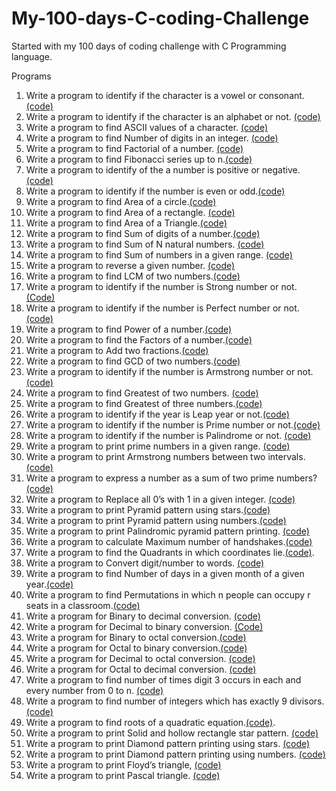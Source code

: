 # My-100-days-C-coding-Challenge
Started with my 100 days of coding challenge with C Programming language.

Programs
1. Write a program to identify if the character is a vowel or consonant. [(code)](https://github.com/Udhays07/My-100-days-C-coding-Challenge/blob/main/Day01.c)
2. Write a program to identify if the character is an alphabet or not. [(code)](https://github.com/Udhays07/My-100-days-C-coding-Challenge/blob/main/Day02.c)
3. Write a program to find ASCII values of a character. [(code)](https://github.com/Udhays07/My-100-days-C-coding-Challenge/blob/main/Day03.c)
4. Write a program to find Number of digits in an integer. [(code)](https://github.com/Udhays07/My-100-days-C-coding-Challenge/blob/main/Day04.c)
5. Write a program to find Factorial of a number. [(code)](https://github.com/Udhays07/My-100-days-C-coding-Challenge/blob/main/Day05.c)
6. Write a program to find Fibonacci series up to n.[(code)](https://github.com/Udhays07/My-100-days-C-coding-Challenge/blob/main/Day06.c)  
7. Write a program to identify of the a number is positive or negative.[(code)](https://github.com/Udhays07/My-100-days-C-coding-Challenge/blob/main/Day07.c)
8. Write a program to identify if the number is even or odd.[(code)](https://github.com/Udhays07/My-100-days-C-coding-Challenge/blob/main/Day08.c)
9. Write a program to find Area of a circle.[(code)](https://github.com/Udhays07/My-100-days-C-coding-Challenge/blob/main/Day09.c) 
10. Write a program to find Area of a rectangle. [(code)](https://github.com/Udhays07/My-100-days-C-coding-Challenge/blob/main/Day10.c)
11. Write a program to find Area of a Triangle.[(code)](https://github.com/Udhays07/My-100-days-C-coding-Challenge/blob/main/Day11.c) 
12. Write a program to find Sum of digits of a number.[(code)](https://github.com/Udhays07/My-100-days-C-coding-Challenge/blob/main/Day12.c)
13. Write a program to find Sum of N natural numbers. [(code)](https://github.com/Udhays07/My-100-days-C-coding-Challenge/blob/main/Day13.c)
14. Write a program to find Sum of numbers in a given range. [(code)](https://github.com/Udhays07/My-100-days-C-coding-Challenge/blob/main/Day14.c)
15. Write a program to reverse a given number. [(code)](https://github.com/Udhays07/My-100-days-C-coding-Challenge/blob/main/Day15.c)
16. Write a program to find LCM of two numbers.[(code)](https://github.com/Udhays07/My-100-days-C-coding-Challenge/blob/main/Day16.c)
17. Write a program to identify if the number is Strong number or not. [(Code)](https://github.com/Udhays07/My-100-days-C-coding-Challenge/blob/main/Day17.c)
18. Write a program to identify if the number is Perfect number or not. [(code)](https://github.com/Udhays07/My-100-days-C-coding-Challenge/blob/main/Day18.c)
19. Write a program to find Power of a number.[(code)](https://github.com/Udhays07/My-100-days-C-coding-Challenge/blob/main/Day19.c)
20. Write a program to find the Factors of a number.[(code)](https://github.com/Udhays07/My-100-days-C-coding-Challenge/blob/main/Day20.c)
21. Write a program to Add two fractions.[(code)](https://github.com/Udhays07/My-100-days-C-coding-Challenge/blob/main/Day21.c)
22. Write a program to find GCD of two numbers.[(code)](https://github.com/Udhays07/My-100-days-C-coding-Challenge/blob/main/Day22.c) 
23. Write a program to identify if the number is Armstrong number or not.[(code)](https://github.com/Udhays07/My-100-days-C-coding-Challenge/blob/main/Day23.c)
24. Write a program to find Greatest of two numbers. [(code)](https://github.com/Udhays07/My-100-days-C-coding-Challenge/blob/main/Day24.c)
25. Write a program to find Greatest of three numbers.[(code)](https://github.com/Udhays07/My-100-days-C-coding-Challenge/blob/main/Day25.c)
26. Write a program to identify if the year is Leap year or not.[(code)](https://github.com/Udhays07/My-100-days-C-coding-Challenge/blob/main/Day26.c) 
27. Write a program to identify if the number is Prime number or not.[(code)](https://github.com/Udhays07/My-100-days-C-coding-Challenge/blob/main/Day27.c) 
28. Write a program to identify if the number is Palindrome or not. [(code)](https://github.com/Udhays07/My-100-days-C-coding-Challenge/blob/main/Day28.c)
29. Write a program to print prime numbers in a given range. [(code)](https://github.com/Udhays07/My-100-days-C-coding-Challenge/blob/main/Day29.c)
30. Write a program to print Armstrong numbers between two intervals. [(code)](https://github.com/Udhays07/My-100-days-C-coding-Challenge/blob/main/Day30.c)
31. Write a program to express a number as a sum of two prime numbers?[(code)](https://github.com/Udhays07/My-100-days-C-coding-Challenge/blob/main/Day31.c)
32. Write a program to Replace all 0’s with 1 in a given integer. [(code)](https://github.com/Udhays07/My-100-days-C-coding-Challenge/blob/main/Day32.c)
33. Write a program to print Pyramid pattern using stars.[(code)](https://github.com/Udhays07/My-100-days-C-coding-Challenge/blob/main/Day33.c)
34. Write a program to print Pyramid pattern using numbers.[(code)](https://github.com/Udhays07/My-100-days-C-coding-Challenge/blob/main/Day34.c)
35. Write a program to print Palindromic pyramid pattern printing. [(code)](https://github.com/Udhays07/My-100-days-C-coding-Challenge/blob/main/Day35.c)
36. Write a program to calculate Maximum number of handshakes.[(code)](https://github.com/Udhays07/My-100-days-C-coding-Challenge/blob/main/Day36.c)
37. Write a program to find the Quadrants in which coordinates lie.[(code)](https://github.com/Udhays07/My-100-days-C-coding-Challenge/blob/main/Day37.c).
38. Write a program to Convert digit/number to words. [(code)](https://github.com/Udhays07/My-100-days-C-coding-Challenge/blob/main/Day38.c)
39. Write a program to find Number of days in a given month of a given year.[(code)](https://github.com/Udhays07/My-100-days-C-coding-Challenge/blob/main/Day39.c)
40. Write a program to find Permutations in which n people can occupy r seats in a classroom.[(code)](https://github.com/Udhays07/My-100-days-C-coding-Challenge/blob/main/Day40.c)
41. Write a program for Binary to decimal conversion. [(code)](https://github.com/Udhays07/My-100-days-C-coding-Challenge/blob/main/Day41.c)
42. Write a program for Decimal to binary conversion. [(Code)](https://github.com/Udhays07/My-100-days-C-coding-Challenge/blob/main/Day42.c)
43. Write a program for Binary to octal conversion.[(code)](https://github.com/Udhays07/My-100-days-C-coding-Challenge/blob/main/Day43.c)
44. Write a program for Octal to binary conversion.[(code)](https://github.com/Udhays07/My-100-days-C-coding-Challenge/blob/main/Day44.c)
45. Write a program for Decimal to octal conversion. [(code)](https://github.com/Udhays07/My-100-days-C-coding-Challenge/blob/main/Day46.c)
46. Write a program for Octal to decimal conversion. [(code)](https://github.com/Udhays07/My-100-days-C-coding-Challenge/blob/main/Day46.c)
47. Write a program to find number of times digit 3 occurs in each and every number from 0 to n. [(code)](https://github.com/Udhays07/My-100-days-C-coding-Challenge/blob/main/Day47.c)
48. Write a program to find number of integers which has exactly 9 divisors. [(code)](https://github.com/Udhays07/My-100-days-C-coding-Challenge/blob/main/Day48.c)
49. Write a program to find roots of a quadratic equation.[(code)](https://github.com/Udhays07/My-100-days-C-coding-Challenge/blob/main/Day49.c).
50. Write a program to print Solid and hollow rectangle star pattern. [(code)](https://github.com/Udhays07/My-100-days-C-coding-Challenge/blob/main/Day50.c)
51. Write a program to print Diamond pattern printing using stars. [(code)](https://github.com/Udhays07/My-100-days-C-coding-Challenge/blob/main/Day51.c)
52. Write a program to print Diamond pattern printing using numbers. [(code)](https://github.com/Udhays07/My-100-days-C-coding-Challenge/blob/main/Day52.c)
53. Write a program to print Floyd’s triangle, [(code)](https://github.com/Udhays07/My-100-days-C-coding-Challenge/blob/main/Day53.c)
54. Write a program to print Pascal triangle. [(code)](https://github.com/Udhays07/My-100-days-C-coding-Challenge/blob/main/Day54.c)

